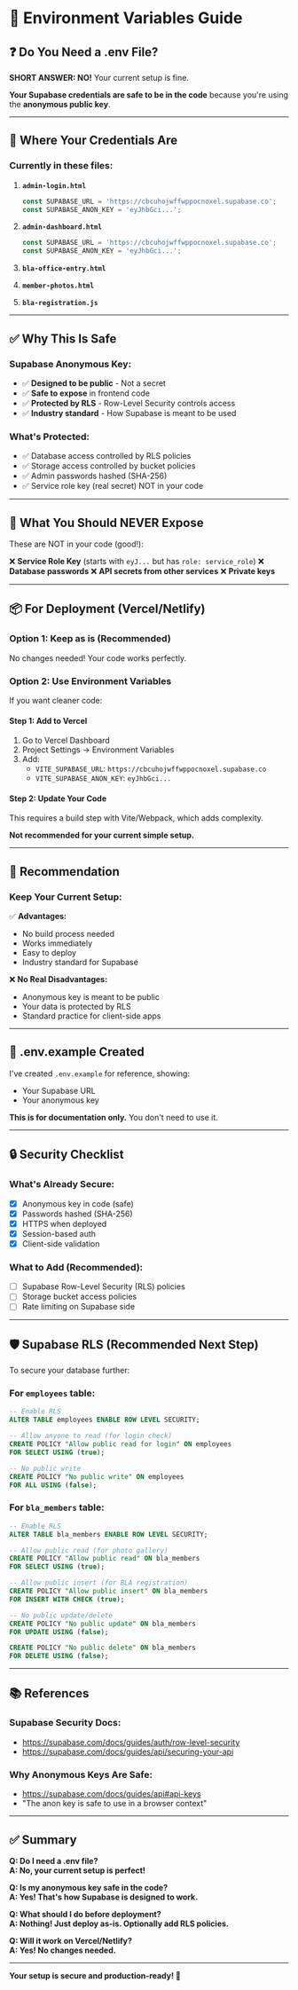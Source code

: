 # 🔐 Environment Variables Guide

## ❓ **Do You Need a .env File?**

**SHORT ANSWER: NO!** Your current setup is fine.

**Your Supabase credentials are safe to be in the code** because you're using the **anonymous public key**.

---

## 📍 **Where Your Credentials Are**

### **Currently in these files:**

1. **`admin-login.html`**
   ```javascript
   const SUPABASE_URL = 'https://cbcuhojwffwppocnoxel.supabase.co';
   const SUPABASE_ANON_KEY = 'eyJhbGci...';
   ```

2. **`admin-dashboard.html`**
   ```javascript
   const SUPABASE_URL = 'https://cbcuhojwffwppocnoxel.supabase.co';
   const SUPABASE_ANON_KEY = 'eyJhbGci...';
   ```

3. **`bla-office-entry.html`**
4. **`member-photos.html`**
5. **`bla-registration.js`**

---

## ✅ **Why This Is Safe**

### **Supabase Anonymous Key:**
- ✅ **Designed to be public** - Not a secret
- ✅ **Safe to expose** in frontend code
- ✅ **Protected by RLS** - Row-Level Security controls access
- ✅ **Industry standard** - How Supabase is meant to be used

### **What's Protected:**
- ✅ Database access controlled by RLS policies
- ✅ Storage access controlled by bucket policies
- ✅ Admin passwords hashed (SHA-256)
- ✅ Service role key (real secret) NOT in your code

---

## 🚫 **What You Should NEVER Expose**

These are NOT in your code (good!):

❌ **Service Role Key** (starts with `eyJ...` but has `role: service_role`)
❌ **Database passwords**
❌ **API secrets from other services**
❌ **Private keys**

---

## 📦 **For Deployment (Vercel/Netlify)**

### **Option 1: Keep as is (Recommended)**
No changes needed! Your code works perfectly.

### **Option 2: Use Environment Variables**

If you want cleaner code:

#### **Step 1: Add to Vercel**
1. Go to Vercel Dashboard
2. Project Settings → Environment Variables
3. Add:
   - `VITE_SUPABASE_URL`: `https://cbcuhojwffwppocnoxel.supabase.co`
   - `VITE_SUPABASE_ANON_KEY`: `eyJhbGci...`

#### **Step 2: Update Your Code**
This requires a build step with Vite/Webpack, which adds complexity.

**Not recommended for your current simple setup.**

---

## 🎯 **Recommendation**

### **Keep Your Current Setup:**

✅ **Advantages:**
- No build process needed
- Works immediately
- Easy to deploy
- Industry standard for Supabase

❌ **No Real Disadvantages:**
- Anonymous key is meant to be public
- Your data is protected by RLS
- Standard practice for client-side apps

---

## 📝 **.env.example Created**

I've created `.env.example` for reference, showing:
- Your Supabase URL
- Your anonymous key

**This is for documentation only.** You don't need to use it.

---

## 🔒 **Security Checklist**

### **What's Already Secure:**
- [x] Anonymous key in code (safe)
- [x] Passwords hashed (SHA-256)
- [x] HTTPS when deployed
- [x] Session-based auth
- [x] Client-side validation

### **What to Add (Recommended):**
- [ ] Supabase Row-Level Security (RLS) policies
- [ ] Storage bucket access policies
- [ ] Rate limiting on Supabase side

---

## 🛡️ **Supabase RLS (Recommended Next Step)**

To secure your database further:

### **For `employees` table:**
```sql
-- Enable RLS
ALTER TABLE employees ENABLE ROW LEVEL SECURITY;

-- Allow anyone to read (for login check)
CREATE POLICY "Allow public read for login" ON employees
FOR SELECT USING (true);

-- No public write
CREATE POLICY "No public write" ON employees
FOR ALL USING (false);
```

### **For `bla_members` table:**
```sql
-- Enable RLS
ALTER TABLE bla_members ENABLE ROW LEVEL SECURITY;

-- Allow public read (for photo gallery)
CREATE POLICY "Allow public read" ON bla_members
FOR SELECT USING (true);

-- Allow public insert (for BLA registration)
CREATE POLICY "Allow public insert" ON bla_members
FOR INSERT WITH CHECK (true);

-- No public update/delete
CREATE POLICY "No public update" ON bla_members
FOR UPDATE USING (false);

CREATE POLICY "No public delete" ON bla_members
FOR DELETE USING (false);
```

---

## 📚 **References**

### **Supabase Security Docs:**
- https://supabase.com/docs/guides/auth/row-level-security
- https://supabase.com/docs/guides/api/securing-your-api

### **Why Anonymous Keys Are Safe:**
- https://supabase.com/docs/guides/api#api-keys
- "The anon key is safe to use in a browser context"

---

## ✅ **Summary**

**Q: Do I need a .env file?**  
**A: No, your current setup is perfect!**

**Q: Is my anonymous key safe in the code?**  
**A: Yes! That's how Supabase is designed to work.**

**Q: What should I do before deployment?**  
**A: Nothing! Just deploy as-is. Optionally add RLS policies.**

**Q: Will it work on Vercel/Netlify?**  
**A: Yes! No changes needed.**

---

**Your setup is secure and production-ready! 🎉**
